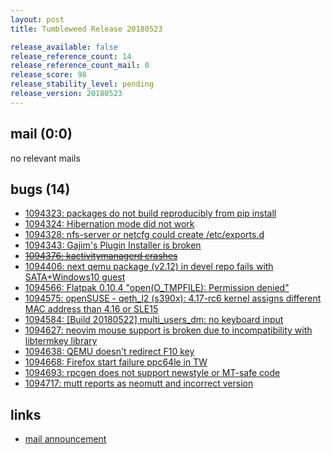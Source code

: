 ```yaml
---
layout: post
title: Tumbleweed Release 20180523

release_available: false
release_reference_count: 14
release_reference_count_mail: 0
release_score: 98
release_stability_level: pending
release_version: 20180523
---
```


## mail (0:0)

no relevant mails

## bugs (14)

<!--more-->

- [1094323: packages do not build reproducibly from pip install](https://bugzilla.opensuse.org/show_bug.cgi?id=1094323)
- [1094324: Hibernation mode did not work](https://bugzilla.opensuse.org/show_bug.cgi?id=1094324)
- [1094328: nfs-server or netcfg could create /etc/exports.d](https://bugzilla.opensuse.org/show_bug.cgi?id=1094328)
- [1094343: Gajim's Plugin Installer is broken](https://bugzilla.opensuse.org/show_bug.cgi?id=1094343)
- ~~[1094376: kactivitymanagerd crashes](https://bugzilla.opensuse.org/show_bug.cgi?id=1094376)~~
- [1094406: next qemu package (v2.12) in devel repo fails with SATA+Windows10 guest](https://bugzilla.opensuse.org/show_bug.cgi?id=1094406)
- [1094566: Flatpak 0.10.4 "open(O_TMPFILE): Permission denied"](https://bugzilla.opensuse.org/show_bug.cgi?id=1094566)
- [1094575: openSUSE - qeth_l2 (s390x): 4.17-rc6 kernel assigns different MAC address than 4.16 or SLE15](https://bugzilla.opensuse.org/show_bug.cgi?id=1094575)
- [1094584: [Build 20180522] multi_users_dm: no keyboard input](https://bugzilla.opensuse.org/show_bug.cgi?id=1094584)
- [1094627: neovim mouse support is broken due to incompatibility with libtermkey library](https://bugzilla.opensuse.org/show_bug.cgi?id=1094627)
- [1094638: QEMU doesn't redirect F10 key](https://bugzilla.opensuse.org/show_bug.cgi?id=1094638)
- [1094668: Firefox start failure ppc64le in TW](https://bugzilla.opensuse.org/show_bug.cgi?id=1094668)
- [1094693: rpcgen does not support newstyle or MT-safe code](https://bugzilla.opensuse.org/show_bug.cgi?id=1094693)
- [1094717: mutt reports as neomutt and incorrect version](https://bugzilla.opensuse.org/show_bug.cgi?id=1094717)



## links

- [mail announcement](https://lists.opensuse.org/opensuse-factory/2018-05/msg00387.html)

